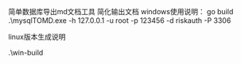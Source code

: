 简单数据库导出md文档工具 简化输出文档
windows使用说明：
go build 
.\mysqlTOMD.exe -h 127.0.0.1 -u root -p 123456 -d riskauth -P 3306

linux版本生成说明

.\win-build
